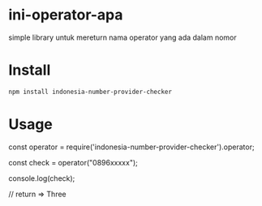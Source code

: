 # ini-operator-apa
simple library untuk mereturn nama operator yang ada dalam nomor


# Install

```bash 
npm install indonesia-number-provider-checker
```

# Usage

const operator = require('indonesia-number-provider-checker').operator;

const check = operator("0896xxxxx");

console.log(check);

// return => Three


